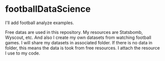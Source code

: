 # footballDataScience
I'll add football analyze examples.

Free datas are used in this repository. My resources are Statsbomb, Wyscout, etc. And also I create my own datasets from watching football games. I will share my datasets in associated folder. If there is no data in folder, this means the data is took from free resources. I attach the resource I use to my code.
